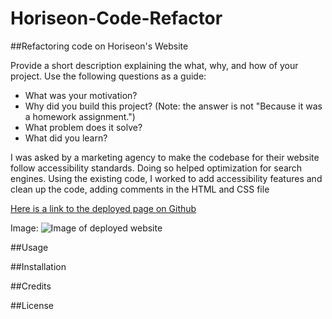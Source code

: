 # Horiseon-Code-Refactor

##Refactoring code on Horiseon's Website

Provide a short description explaining the what, why, and how of your project. Use the following questions as a guide:
- What was your motivation?
- Why did you build this project? (Note: the answer is not "Because it was a homework assignment.")
- What problem does it solve?
- What did you learn?

I was asked by a marketing agency to make the codebase for their website follow accessibility standards. Doing so helped optimization for search engines. Using the existing code, I worked to add accessibility features and clean up the code, adding comments in the HTML and CSS file

[Here is a link to the deployed page on Github](https://roshjogers.github.io/Horiseon-Code-Refactor/)

Image: 
    ![Image of deployed website](assets/images/screenshot.png)

##Usage



##Installation



##Credits



##License



